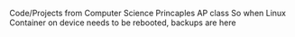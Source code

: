 Code/Projects from Computer Science Princaples AP class
So when Linux Container on device needs to be rebooted, backups are here

